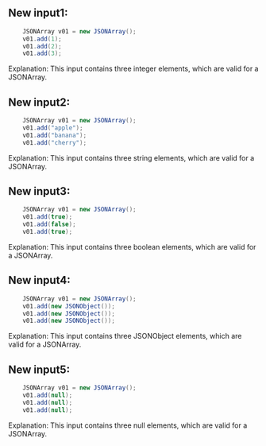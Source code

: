 ## New input1:
```java
    JSONArray v01 = new JSONArray();
    v01.add(1);
    v01.add(2);
    v01.add(3);
```
Explanation: This input contains three integer elements, which are valid for a JSONArray.

## New input2:
```java
    JSONArray v01 = new JSONArray();
    v01.add("apple");
    v01.add("banana");
    v01.add("cherry");
```
Explanation: This input contains three string elements, which are valid for a JSONArray.

## New input3:
```java
    JSONArray v01 = new JSONArray();
    v01.add(true);
    v01.add(false);
    v01.add(true);
```
Explanation: This input contains three boolean elements, which are valid for a JSONArray.

## New input4:
```java
    JSONArray v01 = new JSONArray();
    v01.add(new JSONObject());
    v01.add(new JSONObject());
    v01.add(new JSONObject());
```
Explanation: This input contains three JSONObject elements, which are valid for a JSONArray.

## New input5:
```java
    JSONArray v01 = new JSONArray();
    v01.add(null);
    v01.add(null);
    v01.add(null);
```
Explanation: This input contains three null elements, which are valid for a JSONArray.
